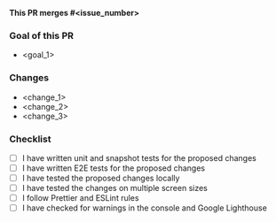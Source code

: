 ﻿**This PR merges #<issue_number>**

### Goal of this PR
- <goal_1>

### Changes
- <change_1>
- <change_2>
- <change_3>

### Checklist
- [ ] I have written unit and snapshot tests for the proposed changes
- [ ] I have written E2E tests for the proposed changes
- [ ] I have tested the proposed changes locally
- [ ] I have tested the changes on multiple screen sizes
- [ ] I follow Prettier and ESLint rules
- [ ] I have checked for warnings in the console and Google Lighthouse
